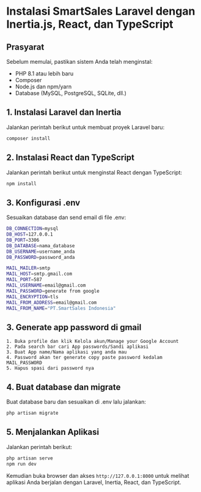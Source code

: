 # Instalasi SmartSales Laravel dengan Inertia.js, React, dan TypeScript

## Prasyarat
Sebelum memulai, pastikan sistem Anda telah menginstal:
- PHP 8.1 atau lebih baru
- Composer
- Node.js dan npm/yarn
- Database (MySQL, PostgreSQL, SQLite, dll.)

## 1. Instalasi Laravel dan Inertia
Jalankan perintah berikut untuk membuat proyek Laravel baru:
```sh
composer install
```
## 2. Instalasi React dan TypeScript
Jalankan perintah berikut untuk menginstal React dengan TypeScript:
```sh
npm install
```

## 3. Konfigurasi .env
Sesuaikan database dan send email di file .env:
```sh
DB_CONNECTION=mysql
DB_HOST=127.0.0.1
DB_PORT=3306
DB_DATABASE=nama_database
DB_USERNAME=username_anda
DB_PASSWORD=password_anda

MAIL_MAILER=smtp
MAIL_HOST=smtp.gmail.com
MAIL_PORT=587
MAIL_USERNAME=email@gmail.com
MAIL_PASSWORD=generate from google
MAIL_ENCRYPTION=tls
MAIL_FROM_ADDRESS=email@gmail.com
MAIL_FROM_NAME="PT.SmartSales Indonesia"
```

## 3. Generate app password di gmail
    1. Buka profile dan klik Kelola akun/Manage your Google Account
    2. Pada search bar cari App passwords/Sandi aplikasi
    3. Buat App name/Nama aplikasi yang anda mau
    4. Password akan ter generate copy paste password kedalam MAIL_PASSWORD
    5. Hapus spasi dari password nya

## 4. Buat database dan migrate
Buat database baru dan sesuaikan di .env lalu jalankan:
```sh
php artisan migrate
```

## 5. Menjalankan Aplikasi
Jalankan perintah berikut:
```sh
php artisan serve
npm run dev
```
Kemudian buka browser dan akses `http://127.0.0.1:8000` untuk melihat aplikasi Anda berjalan dengan Laravel, Inertia, React, dan TypeScript.

